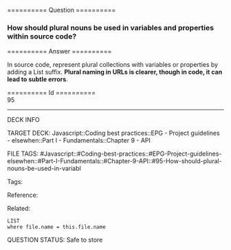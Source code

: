 ========== Question ==========  

### How should plural nouns be used in variables and properties within source code?  

========== Answer ==========  

In source code, represent plural collections with variables or properties by adding a List suffix. **Plural naming in URLs is clearer, though in code, it can lead to subtle errors**.

========== Id ==========  
95

---

DECK INFO

TARGET DECK: Javascript::Coding best practices::EPG - Project guidelines - elsewhen::Part I - Fundamentals::Chapter 9 - API

FILE TAGS: #Javascript::#Coding-best-practices::#EPG-Project-guidelines-elsewhen::#Part-I-Fundamentals::#Chapter-9-API::#95-How-should-plural-nouns-be-used-in-variabl

Tags:

Reference:

Related:

```dataview
LIST
where file.name = this.file.name
```

QUESTION STATUS: Safe to store
